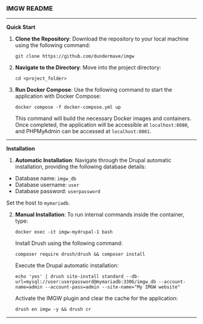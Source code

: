 ### IMGW README

---

**Quick Start**

1. **Clone the Repository**:
   Download the repository to your local machine using the following command:
   ```
   git clone https://github.com/dundermave/imgw
   ```

2. **Navigate to the Directory**:
   Move into the project directory:
   ```
   cd <project_folder>
   ```

3. **Run Docker Compose**:
   Use the following command to start the application with Docker Compose:
   ```
   docker compose -f docker-compose.yml up
   ```

   This command will build the necessary Docker images and containers. Once completed, the application will be accessible at `localhost:8080`, and PHPMyAdmin can be accessed at `localhost:8081`.

---

**Installation**

1. **Automatic Installation**:
   Navigate through the Drupal automatic installation, providing the following database details:
  - Database name: `imgw_db`
  - Database username: `user`
  - Database password: `userpassword`

   Set the host to `mymariadb`.

2. **Manual Installation**:
   To run internal commands inside the container, type:
   ```
   docker exec -it imgw-mydrupal-1 bash
   ```

   Install Drush using the following command:
   ```
   composer require drush/drush && composer install
   ```

   Execute the Drupal automatic installation:
   ```
   echo 'yes' | drush site-install standard --db-url=mysql://user:userpassword@mymariadb:3306/imgw_db --account-name=admin --account-pass=admin --site-name="My IMGW website"
   ```

   Activate the IMGW plugin and clear the cache for the application:
   ```
   drush en imgw -y && drush cr
   ```

---
